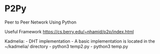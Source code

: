 # P2Py
Peer to Peer Network Using Python

Useful Framework
https://cs.berry.edu/~nhamid/p2p/index.html

Kadmelia:
	- DHT implementation
	- A basic implementation is located in the ~/kadmelia/ directory
	- python3 temp2.py
	- python3 temp.py
